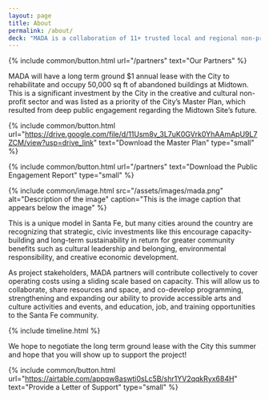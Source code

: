 ```yaml
---
layout: page
title: About
permalink: /about/
deck: "MADA is a collaboration of 11+ trusted local and regional non-profits and cultural institutions providing opportunities to participate in and grow the Northern New Mexico creative economy, with a focus on youth, the urban Indigenous population, and emerging cultural entrepreneurs."
---
```


{% include common/button.html url="/partners" text="Our Partners" %}

MADA will have a long term ground $1 annual lease with the City to rehabilitate and occupy 50,000 sq ft of abandoned buildings at Midtown. This is a significant investment by the City in the creative and cultural non-profit sector and was listed as a priority of the City’s Master Plan, which resulted from deep public engagement regarding the Midtown Site’s future.

{% include common/button.html url="https://drive.google.com/file/d/11Usm8v_3L7uK0GVrk0YhAAmApU9L7ZCM/view?usp=drive_link" text="Download the Master Plan" type="small" %}

{% include common/button.html url="/partners" text="Download the Public Engagement Report" type="small" %}

{% include common/image.html
  src="/assets/images/mada.png"
  alt="Description of the image"
  caption="This is the image caption that appears below the image"
%}

This is a unique model in Santa Fe, but many cities around the country are recognizing that strategic, civic investments like this encourage capacity-building and long-term sustainability in return for greater community benefits such as cultural leadership and belonging, environmental responsibility, and creative economic development.

As project stakeholders, MADA partners will contribute collectively to cover operating costs using a sliding scale based on capacity. This will allow us to collaborate, share resources and space, and co-develop programming, strengthening and expanding our ability to provide accessible arts and culture activities and events, and education, job, and training opportunities to the Santa Fe community.

{% include timeline.html %}

We hope to negotiate the long term ground lease with the City this summer and hope that you will show up to support the project!

{% include common/button.html url="https://airtable.com/appqw8aswti0sLc5B/shr1YV2qqkRyx684H" text="Provide a Letter of Support" type="small" %}
